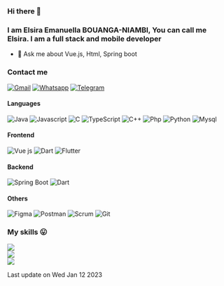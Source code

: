 ### Hi there 👋
### I am Elsira Emanuella BOUANGA-NIAMBI, You can call me Elsira. I am a full stack and mobile developer

- 💬 Ask me about Vue.js, Html, Spring boot

### Contact me
[![Gmail](https://img.shields.io/badge/Gmail-purple.svg?logo=gmail&logoColor=white)](mailto:elsirema3@gmail.com)
[![Whatsapp](https://img.shields.io/badge/whatsapp-red.svg?logo=whatsapp&logoColor=white)](https://wa.me/qr/LHBR6IJ6BCZDN1 )
[![Telegram](https://img.shields.io/badge/telegram-blue.svg?logo=telegram&logoColor=white)](https://t.me/elsirema)

#### Languages

![Java](https://img.shields.io/badge/java-%230095D5.svg?style=for-the-badge&logo=java&logoColor=white) 
![Javascript](https://img.shields.io/badge/javascript-yellow.svg?style=for-the-badge&logo=javascript&logoColor=black) 
![C](https://img.shields.io/badge/c-%23239120.svg?style=for-the-badge&logo=c&logoColor=white) 
![TypeScript](https://img.shields.io/badge/typescript-%23007ACC.svg?style=for-the-badge&logo=typescript&logoColor=white) 
![C++](https://img.shields.io/badge/c++-F54A2A?style=for-the-badge&logo=c++&logoColor=white) 
![Php](https://img.shields.io/badge/php-blue.svg?style=for-the-badge&logo=php&logoColor=white) 
![Python](https://img.shields.io/badge/python-3670A0?style=for-the-badge&logo=python&logoColor=ffdd54) 
![Mysql](https://img.shields.io/badge/mysql-orange?style=for-the-badge&logo=mysql&logoColor=blue)

#### Frontend

![Vue js](https://img.shields.io/badge/vue.js-green?style=for-the-badge&logo=vue.js&logoColor=whit) 
![Dart](https://img.shields.io/badge/dart-blue?style=for-the-badge&logo=dart&logoColor=white)
![Flutter](https://img.shields.io/badge/flutter-blue?style=for-the-badge&logo=flutter&logoColor=white)

#### Backend

![Spring Boot](https://img.shields.io/badge/springBoot-%23239120.svg?style=for-the-badge&logo=spring-boot&logoColor=white) 
![Dart](https://img.shields.io/badge/dart-6DA55F?style=for-the-badge&logo=dart&logoColor=white)

#### Others

![Figma](https://img.shields.io/badge/figma-%23F24E1E.svg?style=for-the-badge&logo=figma&logoColor=white) 
![Postman](https://img.shields.io/badge/postman-%23F24E1E.svg?style=for-the-badge&logo=postman&logoColor=white) 
![Scrum](https://img.shields.io/badge/scrum-red.svg?style=for-the-badge&logo=scrum&logoColor=white) 
![Git](https://img.shields.io/badge/git-orange.svg?style=for-the-badge&logo=git&logoColor=white) 

### My skills 😛

![](https://github-readme-stats.vercel.app/api?username=BOUANGAElsira&theme=dark&hide_border=true&include_all_commits=false&count_private=true)<br/>
![](https://github-readme-streak-stats.herokuapp.com/?user=BOUANGAElsira&theme=dark&hide_border=true)<br/>
![](https://github-readme-stats.vercel.app/api/top-langs/?username=BOUANGAElsira&theme=dark&hide_border=true&include_all_commits=false&count_private=true&layout=compact)



Last update on Wed Jan 12 2023

<!--
**BOUANGAElsira/BOUANGAElsira** is a ✨ _special_ ✨ repository because its `README.md` (this file) appears on your GitHub profile.

Here are some ideas to get you started:

- 🔭 I’m currently working on ...
- 🌱 I’m currently learning ...
- 💬 Ask me about ...
- 📫 How to reach me: ...
- 😄 Pronouns: ...
- ⚡ Fun fact: ...
-->
